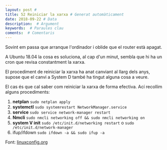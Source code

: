```yaml
---
layout: post #
title: 52 Reiniciar la xarxa # Generat automàticament
date: 2018-09-22 # Data
description:  # Argument
keywords:  # Paraules clau
coments:  # Comentaris
---
```


Sovint em passa que arranque l'ordinador i oblide que el router està apagat.

A Ubuntu 18.04 la cosa es soluciona, al cap d'un minut, sembla que hi ha un cron que revisa constantment la xarxa.

El procediment de reiniciar la xarxa ha anat canviant al llarg dels anys, supose que el canvi a System D també ha tingut alguna cosa a veure.

El cas és que cal saber com reiniciar la xarxa de forma efectiva. Ací recollim alguns procediments:


1. **netplan** `sudo netplan apply`
2. **systemctl** `sudo systemrestart NetworkManager.service`
3. **service** `sudo service network-manager restart`
4. **Nmcli** `sudo nmcli networking off && sudo nmcli networking on`
5. **system V init** `sudo /etc/init.d/networking restart` o `sudo /etc/init.d/network-manager`
6. ifup/ifdown `sudo ifdown -a && sudo ifup -a`

Font: [linuxconfig.org](https://linuxconfig.org/how-to-restart-network-on-ubuntu-18-04-bionic-beaver-linux)

